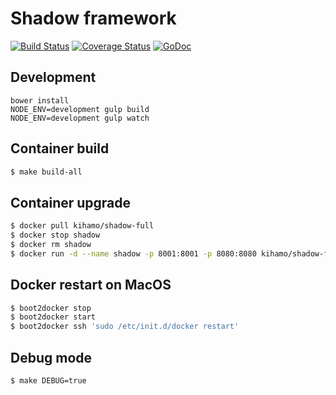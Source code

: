 Shadow framework
================

[![Build Status](https://travis-ci.org/kihamo/shadow.svg)](https://travis-ci.org/kihamo/shadow)
[![Coverage Status](https://coveralls.io/repos/kihamo/shadow/badge.svg?branch=master&service=github)](https://coveralls.io/github/kihamo/shadow?branch=master)
[![GoDoc](https://godoc.org/github.com/kihamo/shadow?status.svg)](https://godoc.org/github.com/kihamo/shadow)

Development
------------------
```shell
bower install
NODE_ENV=development gulp build
NODE_ENV=development gulp watch
```

Container build
---------------
```bash
$ make build-all
```

Container upgrade
-----------------
```bash
$ docker pull kihamo/shadow-full
$ docker stop shadow
$ docker rm shadow
$ docker run -d --name shadow -p 8001:8001 -p 8080:8080 kihamo/shadow-full -debug=true
```

Docker restart on MacOS
-----------------------
```bash
$ boot2docker stop
$ boot2docker start
$ boot2docker ssh 'sudo /etc/init.d/docker restart'
```

Debug mode
----------
```bash
$ make DEBUG=true
```
